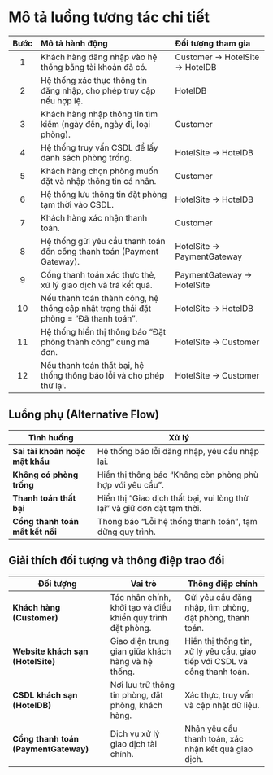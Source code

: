 # Mô tả luồng tương tác chi tiết

| **Bước** | **Mô tả hành động**                                                                  | **Đối tượng tham gia**         |
| :------: | :----------------------------------------------------------------------------------- | :----------------------------- |
|     1    | Khách hàng đăng nhập vào hệ thống bằng tài khoản đã có.                              | Customer → HotelSite → HotelDB |
|     2    | Hệ thống xác thực thông tin đăng nhập, cho phép truy cập nếu hợp lệ.                 | HotelDB                        |
|     3    | Khách hàng nhập thông tin tìm kiếm (ngày đến, ngày đi, loại phòng).                  | Customer                       |
|     4    | Hệ thống truy vấn CSDL để lấy danh sách phòng trống.                                 | HotelSite → HotelDB            |
|     5    | Khách hàng chọn phòng muốn đặt và nhập thông tin cá nhân.                            | Customer                       |
|     6    | Hệ thống lưu thông tin đặt phòng tạm thời vào CSDL.                                  | HotelSite → HotelDB            |
|     7    | Khách hàng xác nhận thanh toán.                                                      | Customer                       |
|     8    | Hệ thống gửi yêu cầu thanh toán đến cổng thanh toán (Payment Gateway).               | HotelSite → PaymentGateway     |
|     9    | Cổng thanh toán xác thực thẻ, xử lý giao dịch và trả kết quả.                        | PaymentGateway → HotelSite     |
|    10    | Nếu thanh toán thành công, hệ thống cập nhật trạng thái đặt phòng = “Đã thanh toán”. | HotelSite → HotelDB            |
|    11    | Hệ thống hiển thị thông báo “Đặt phòng thành công” cùng mã đơn.                      | HotelSite → Customer           |
|    12    | Nếu thanh toán thất bại, hệ thống thông báo lỗi và cho phép thử lại.                 | HotelSite → Customer           |

## Luồng phụ (Alternative Flow)
| **Tình huống**                  | **Xử lý**                                                                |
| ------------------------------- | ------------------------------------------------------------------------ |
| **Sai tài khoản hoặc mật khẩu** | Hệ thống báo lỗi đăng nhập, yêu cầu nhập lại.                            |
| **Không có phòng trống**        | Hiển thị thông báo “Không còn phòng phù hợp với yêu cầu”.                |
| **Thanh toán thất bại**         | Hiển thị “Giao dịch thất bại, vui lòng thử lại” và giữ đơn đặt tạm thời. |
| **Cổng thanh toán mất kết nối** | Thông báo “Lỗi hệ thống thanh toán”, tạm dừng quy trình.                 |
## Giải thích đối tượng và thông điệp trao đổi
| **Đối tượng**                        | **Vai trò**                                                 | **Thông điệp chính**                                                      |
| ------------------------------------ | ----------------------------------------------------------- | ------------------------------------------------------------------------- |
| **Khách hàng (Customer)**            | Tác nhân chính, khởi tạo và điều khiển quy trình đặt phòng. | Gửi yêu cầu đăng nhập, tìm phòng, đặt phòng, thanh toán.                  |
| **Website khách sạn (HotelSite)**    | Giao diện trung gian giữa khách hàng và hệ thống.           | Hiển thị thông tin, xử lý yêu cầu, giao tiếp với CSDL và cổng thanh toán. |
| **CSDL khách sạn (HotelDB)**         | Nơi lưu trữ thông tin phòng, đặt phòng, khách hàng.         | Xác thực, truy vấn và cập nhật dữ liệu.                                   |
| **Cổng thanh toán (PaymentGateway)** | Dịch vụ xử lý giao dịch tài chính.                          | Nhận yêu cầu thanh toán, xác nhận kết quả giao dịch.                      |
